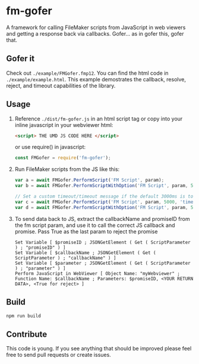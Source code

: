 # fm-gofer

A framework for calling FileMaker scripts from JavaScript in web viewers and getting a response back via callbacks. Gofer... as in gofer this, gofer that.

## Gofer it

Check out `./example/FMGofer.fmp12`. You can find the html code in `./example/example.html`. This example demostrates the callback, resolve, reject, and timeout capabilities of the library.

## Usage

1. Reference `./dist/fm-gofer.js` in an html script tag or copy into your inline javascript in your webviewer html:

    ```html
    <script> THE UMD JS CODE HERE </script>
    ```

    or use require() in javascript:

    ```javascript
    const FMGofer = require('fm-gofer');
    ```

2. Run FileMaker scripts from the JS like this:

    ```javascript
    var a = await FMGofer.PerformScript('FM Script', param);
    var b = await FMGofer.PerformScriptWithOption('FM Script', param, 5);

    // Set a custom timeout/timeout message if the default 3000ms is too short
    var c = await FMGofer.PerformScript('FM Script', param, 5000, 'timed out!');
    var d = await FMGofer.PerformScriptWithOption('FM Script', param, 5, 5000, 'timed out!');
    ```

3. To send data back to JS, extract the callbackName and promiseID from the fm script param, and use it to call the correct JS callback and promise. Pass True as the last param to reject the promise

    ```filemaker
    Set Variable [ $promiseID ; JSONGetElement ( Get ( ScriptParameter ) ; "promiseID" ) ]
    Set Variable [ $callbackName ; JSONGetElement ( Get ( ScriptParameter ) ; "callbackName" ) ]
    Set Variable [ $parameter ; JSONGetElement ( Get ( ScriptParameter ) ; "parameter" ) ]
    Perform JavaScript in WebViewer [ Object Name: "myWebviewer" ; Function Name: $callbackName ; Parameters: $promiseID, <YOUR RETURN DATA>, <True for reject> ]
    ```

## Build

```bash
npm run build
```

## Contribute

This code is young. If you see anything that should be improved please feel free to send pull requests or create issues.
